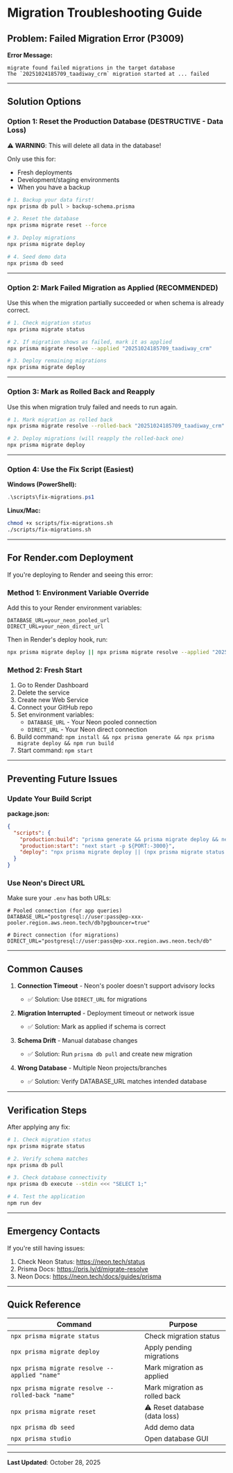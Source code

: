 # Migration Troubleshooting Guide

## Problem: Failed Migration Error (P3009)

**Error Message:**
```
migrate found failed migrations in the target database
The `20251024185709_taadiway_crm` migration started at ... failed
```

---

## Solution Options

### Option 1: Reset the Production Database (DESTRUCTIVE - Data Loss)

⚠️ **WARNING**: This will delete all data in the database!

Only use this for:
- Fresh deployments
- Development/staging environments
- When you have a backup

```bash
# 1. Backup your data first!
npx prisma db pull > backup-schema.prisma

# 2. Reset the database
npx prisma migrate reset --force

# 3. Deploy migrations
npx prisma migrate deploy

# 4. Seed demo data
npx prisma db seed
```

---

### Option 2: Mark Failed Migration as Applied (RECOMMENDED)

Use this when the migration partially succeeded or when schema is already correct.

```bash
# 1. Check migration status
npx prisma migrate status

# 2. If migration shows as failed, mark it as applied
npx prisma migrate resolve --applied "20251024185709_taadiway_crm"

# 3. Deploy remaining migrations
npx prisma migrate deploy
```

---

### Option 3: Mark as Rolled Back and Reapply

Use this when migration truly failed and needs to run again.

```bash
# 1. Mark migration as rolled back
npx prisma migrate resolve --rolled-back "20251024185709_taadiway_crm"

# 2. Deploy migrations (will reapply the rolled-back one)
npx prisma migrate deploy
```

---

### Option 4: Use the Fix Script (Easiest)

**Windows (PowerShell):**
```powershell
.\scripts\fix-migrations.ps1
```

**Linux/Mac:**
```bash
chmod +x scripts/fix-migrations.sh
./scripts/fix-migrations.sh
```

---

## For Render.com Deployment

If you're deploying to Render and seeing this error:

### Method 1: Environment Variable Override

Add this to your Render environment variables:
```
DATABASE_URL=your_neon_pooled_url
DIRECT_URL=your_neon_direct_url
```

Then in Render's deploy hook, run:
```bash
npx prisma migrate deploy || npx prisma migrate resolve --applied "20251024185709_taadiway_crm" && npx prisma migrate deploy
```

### Method 2: Fresh Start

1. Go to Render Dashboard
2. Delete the service
3. Create new Web Service
4. Connect your GitHub repo
5. Set environment variables:
   - `DATABASE_URL` - Your Neon pooled connection
   - `DIRECT_URL` - Your Neon direct connection
6. Build command: `npm install && npx prisma generate && npx prisma migrate deploy && npm run build`
7. Start command: `npm start`

---

## Preventing Future Issues

### Update Your Build Script

**package.json:**
```json
{
  "scripts": {
    "production:build": "prisma generate && prisma migrate deploy && next build",
    "production:start": "next start -p ${PORT:-3000}",
    "deploy": "npx prisma migrate deploy || (npx prisma migrate status && exit 1)"
  }
}
```

### Use Neon's Direct URL

Make sure your `.env` has both URLs:

```env
# Pooled connection (for app queries)
DATABASE_URL="postgresql://user:pass@ep-xxx-pooler.region.aws.neon.tech/db?pgbouncer=true"

# Direct connection (for migrations)
DIRECT_URL="postgresql://user:pass@ep-xxx.region.aws.neon.tech/db"
```

---

## Common Causes

1. **Connection Timeout** - Neon's pooler doesn't support advisory locks
   - ✅ Solution: Use `DIRECT_URL` for migrations

2. **Migration Interrupted** - Deployment timeout or network issue
   - ✅ Solution: Mark as applied if schema is correct

3. **Schema Drift** - Manual database changes
   - ✅ Solution: Run `prisma db pull` and create new migration

4. **Wrong Database** - Multiple Neon projects/branches
   - ✅ Solution: Verify DATABASE_URL matches intended database

---

## Verification Steps

After applying any fix:

```bash
# 1. Check migration status
npx prisma migrate status

# 2. Verify schema matches
npx prisma db pull

# 3. Check database connectivity
npx prisma db execute --stdin <<< "SELECT 1;"

# 4. Test the application
npm run dev
```

---

## Emergency Contacts

If you're still having issues:

1. Check Neon Status: https://neon.tech/status
2. Prisma Docs: https://pris.ly/d/migrate-resolve
3. Neon Docs: https://neon.tech/docs/guides/prisma

---

## Quick Reference

| Command | Purpose |
|---------|---------|
| `npx prisma migrate status` | Check migration status |
| `npx prisma migrate deploy` | Apply pending migrations |
| `npx prisma migrate resolve --applied "name"` | Mark migration as applied |
| `npx prisma migrate resolve --rolled-back "name"` | Mark migration as rolled back |
| `npx prisma migrate reset` | ⚠️ Reset database (data loss) |
| `npx prisma db seed` | Add demo data |
| `npx prisma studio` | Open database GUI |

---

**Last Updated**: October 28, 2025
